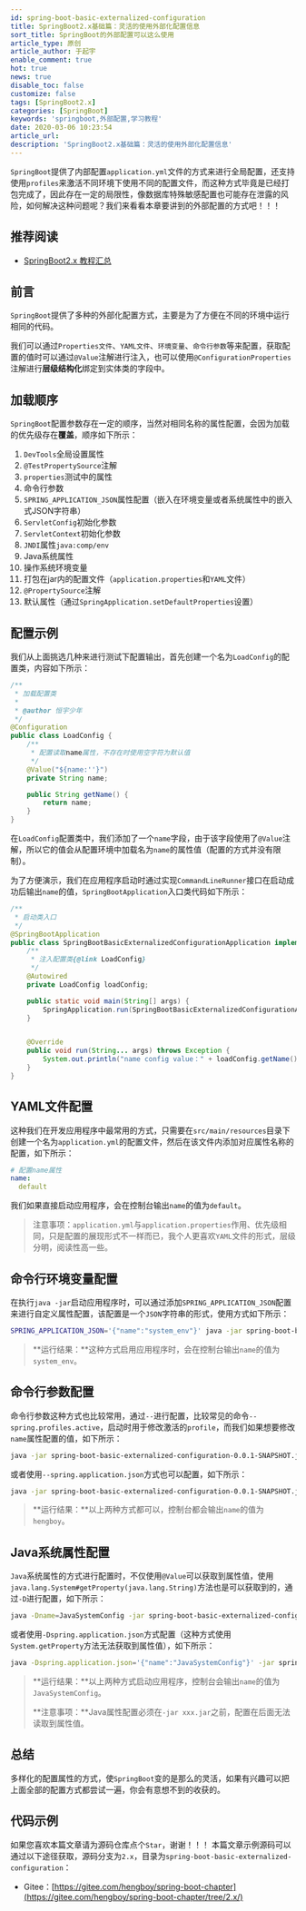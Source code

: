 ```yaml
---
id: spring-boot-basic-externalized-configuration
title: SpringBoot2.x基础篇：灵活的使用外部化配置信息
sort_title: SpringBoot的外部配置可以这么使用
article_type: 原创
article_author: 于起宇
enable_comment: true
hot: true
news: true
disable_toc: false
customize: false
tags: [SpringBoot2.x]
categories: [SpringBoot]
keywords: 'springboot,外部配置,学习教程'
date: 2020-03-06 10:23:54
article_url:
description: 'SpringBoot2.x基础篇：灵活的使用外部化配置信息'
---
```

`SpringBoot`提供了内部配置`application.yml`文件的方式来进行全局配置，还支持使用`profiles`来激活不同环境下使用不同的配置文件，而这种方式毕竟是已经打包完成了，因此存在一定的局限性，像数据库特殊敏感配置也可能存在泄露的风险，如何解决这种问题呢？我们来看看本章要讲到的外部配置的方式吧！！！
<!--more-->

## 推荐阅读
- [SpringBoot2.x 教程汇总](http://blog.yuqiyu.com/spring-boot-2-x-articles.html)

## 前言

`SpringBoot`提供了多种的外部化配置方式，主要是为了方便在不同的环境中运行相同的代码。

我们可以通过`Properties文件`、`YAML文件`、`环境变量`、`命令行参数`等来配置，获取配置的值时可以通过`@Value`注解进行注入，也可以使用`@ConfigurationProperties`注解进行**层级结构化**绑定到实体类的字段中。

## 加载顺序

`SpringBoot`配置参数存在一定的顺序，当然对相同名称的属性配置，会因为加载的优先级存在**覆盖**，顺序如下所示：

1. `DevTools`全局设置属性
2. `@TestPropertySource`注解
3. `properties`测试中的属性
4. 命令行参数
5. `SPRING_APPLICATION_JSON`属性配置（嵌入在环境变量或者系统属性中的嵌入式JSON字符串）
6. `ServletConfig`初始化参数
7. `ServletContext`初始化参数
8. `JNDI`属性`java:comp/env`
9. Java系统属性
10. 操作系统环境变量
11. 打包在jar内的配置文件（`application.properties`和`YAML`文件）
12. `@PropertySource`注解
13. 默认属性（通过`SpringApplication.setDefaultProperties`设置）



## 配置示例

我们从上面挑选几种来进行测试下配置输出，首先创建一个名为`LoadConfig`的配置类，内容如下所示：

```java
/**
 * 加载配置类
 *
 * @author 恒宇少年
 */
@Configuration
public class LoadConfig {
    /**
     * 配置读取name属性，不存在时使用空字符为默认值
     */
    @Value("${name:''}")
    private String name;

    public String getName() {
        return name;
    }
}
```

在`LoadConfig`配置类中，我们添加了一个`name`字段，由于该字段使用了`@Value`注解，所以它的值会从配置环境中加载名为`name`的属性值（配置的方式并没有限制）。

为了方便演示，我们在应用程序启动时通过实现`CommandLineRunner`接口在启动成功后输出`name`的值，`SpringBootApplication`入口类代码如下所示：

```java
/**
 * 启动类入口
 */
@SpringBootApplication
public class SpringBootBasicExternalizedConfigurationApplication implements CommandLineRunner {
    /**
     * 注入配置类{@link LoadConfig}
     */
    @Autowired
    private LoadConfig loadConfig;

    public static void main(String[] args) {
        SpringApplication.run(SpringBootBasicExternalizedConfigurationApplication.class, args);
    }


    @Override
    public void run(String... args) throws Exception {
        System.out.println("name config value：" + loadConfig.getName());
    }
}
```



## YAML文件配置

这种我们在开发应用程序中最常用的方式，只需要在`src/main/resources`目录下创建一个名为`application.yml`的配置文件，然后在该文件内添加对应属性名称的配置，如下所示：

```yaml
# 配置name属性
name:
  default
```

我们如果直接启动应用程序，会在控制台输出`name`的值为`default`。

> 注意事项：`application.yml`与`application.properties`作用、优先级相同，只是配置的展现形式不一样而已，我个人更喜欢`YAML`文件的形式，层级分明，阅读性高一些。

## 命令行环境变量配置

在执行`java -jar`启动应用程序时，可以通过添加`SPRING_APPLICATION_JSON`配置来进行自定义属性配置，该配置是一个`JSON`字符串的形式，使用方式如下所示：

```bash
SPRING_APPLICATION_JSON='{"name":"system_env"}' java -jar spring-boot-basic-externalized-configuration-0.0.1-SNAPSHOT.jar
```

> **运行结果：**这种方式启用应用程序时，会在控制台输出`name`的值为`system_env`。

## 命令行参数配置

命令行参数这种方式也比较常用，通过`--`进行配置，比较常见的命令`--spring.profiles.active`，启动时用于修改激活的`profile`，而我们如果想要修改`name`属性配置的值，如下所示：

```bash
java -jar spring-boot-basic-externalized-configuration-0.0.1-SNAPSHOT.jar --name=hengboy
```

或者使用`--spring.application.json`方式也可以配置，如下所示：

```bash
java -jar spring-boot-basic-externalized-configuration-0.0.1-SNAPSHOT.jar --spring.application.json='{"name":"hengboy"}'
```

> **运行结果：**以上两种方式都可以，控制台都会输出`name`的值为`hengboy`。

## Java系统属性配置

`Java`系统属性的方式进行配置时，不仅使用`@Value`可以获取到属性值，使用`java.lang.System#getProperty(java.lang.String)`方法也是可以获取到的，通过`-D`进行配置，如下所示：

```bash
java -Dname=JavaSystemConfig -jar spring-boot-basic-externalized-configuration-0.0.1-SNAPSHOT.jar
```

或者使用`-Dspring.application.json`方式配置（这种方式使用`System.getProperty`方法无法获取到属性值），如下所示：

```bash
java -Dspring.application.json='{"name":"JavaSystemConfig"}' -jar spring-boot-basic-externalized-configuration-0.0.1-SNAPSHOT.jar
```

> **运行结果：**以上两种方式启动应用程序，控制台会输出`name`的值为`JavaSystemConfig`。
>
> **注意事项：**Java属性配置必须在`-jar xxx.jar`之前，配置在后面无法读取到属性值。



## 总结

多样化的配置属性的方式，使`SpringBoot`变的是那么的灵活，如果有兴趣可以把上面全部的配置方式都尝试一遍，你会有意想不到的收获的。



## 代码示例

如果您喜欢本篇文章请为源码仓库点个`Star`，谢谢！！！
本篇文章示例源码可以通过以下途径获取，源码分支为`2.x`，目录为`spring-boot-basic-externalized-configuration`：

- Gitee：[https://gitee.com/hengboy/spring-boot-chapter](https://gitee.com/hengboy/spring-boot-chapter/tree/2.x/)